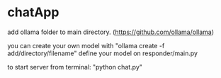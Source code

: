 # chatApp
add ollama folder to main directory. (https://github.com/ollama/ollama)

you can create your own model with "ollama create -f add/directory/filename"
define your model on responder/main.py

to start server from terminal:
"python chat.py"
